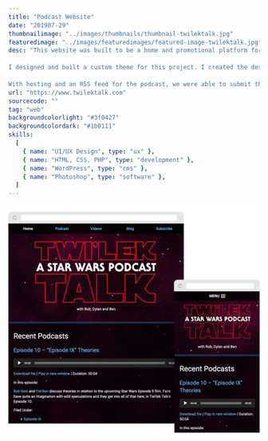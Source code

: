 ```yaml
---
title: "Podcast Website"
date: "201907-29"
thumbnailimage: "../images/thumbnails/thumbnail-twilektalk.jpg"
featuredimage: "../images/featuredimages/featured-image-twilektalk.jpg"
desc: "This website was built to be a home and promotional platform for a Star Wars podcast. WordPress was a great choice as a content management system because it’s flexible enough to host the podcast, as well as blog posts and videos, and because its backend user interface is friendly, I felt confident about handing it off to the site owners to let them add their own content (not to mention, being free, it wouldn’t strain the budget).

I designed and built a custom theme for this project. I created the design in Sketch, (along with a custom logo designed in Illustrator and implemented on the site as SVG) and when the clients approved, I began development. I wanted to test out some newer browser technologies, so I opted not to use a layout framework and instead used CSS Grid. Using @supports, the site is able to detect and serve a grid layout to any browser that supports grid, and serve a simple float-based layout to any browser that doesn’t. Using the same technique, I used flexbox for the header and footer menus, with a float layout fallback for older browsers. The site is responsive and designed to make the content as easy to read as possible at any screen size.

With hosting and an RSS feed for the podcast, we were able to submit the podcast to Apple, Google, and Stitcher, and make it available to a wide audience. The podcasters now have a platform to grow their podcast in the future."
url: "https://www.twilektalk.com"
sourcecode: ""
tag: "web"
backgroundcolorlight: "#3f0427"
backgroundcolordark: "#1b0111"
skills:
  [
    { name: "UI/UX Design", type: "ux" },
    { name: "HTML, CSS, PHP", type: "development" },
    { name: "WordPress", type: "cms" },
    { name: "Photoshop", type: "software" },
  ]
---
```


![alt text](../images/responsiveimages/responsive-images-twilek.jpg "Twilek Talk")
